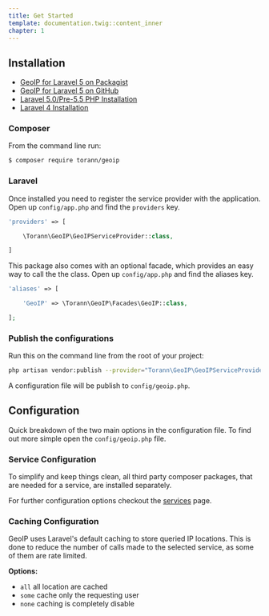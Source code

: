 ```yaml
---
title: Get Started
template: documentation.twig::content_inner
chapter: 1
---
```


## Installation

- [GeoIP for Laravel 5 on Packagist](https://packagist.org/packages/torann/geoip)
- [GeoIP for Laravel 5 on GitHub](https://github.com/Torann/laravel-geoip)
- [Laravel 5.0/Pre-5.5 PHP Installation](https://github.com/Torann/laravel-geoip/tree/0.2.2)
- [Laravel 4 Installation](https://github.com/Torann/laravel-geoip/tree/0.1.1)

### Composer

From the command line run:

```bash
$ composer require torann/geoip
```

### Laravel

Once installed you need to register the service provider with the application. Open up `config/app.php` and find the `providers` key.

```php
'providers' => [

    \Torann\GeoIP\GeoIPServiceProvider::class,

]
```

This package also comes with an optional facade, which provides an easy way to call the the class. Open up `config/app.php` and find the aliases key.

```php
'aliases' => [

    'GeoIP' => \Torann\GeoIP\Facades\GeoIP::class,

];
```

### Publish the configurations

Run this on the command line from the root of your project:

```bash
php artisan vendor:publish --provider="Torann\GeoIP\GeoIPServiceProvider" --tag=config
```

A configuration file will be publish to `config/geoip.php`.

## Configuration

Quick breakdown of the two main options in the configuration file. To find out more simple open the `config/geoip.php` file.

### Service Configuration

To simplify and keep things clean, all third party composer packages, that are needed for a service, are installed separately.

For further configuration options checkout the [services](/projects/laravel-geoip/doc/services.html) page.

### Caching Configuration

GeoIP uses Laravel's default caching to store queried IP locations. This is done to reduce the number of calls made to the selected service, as some of them are rate limited.

**Options:**

- `all` all location are cached
- `some` cache only the requesting user
- `none` caching is completely disable
